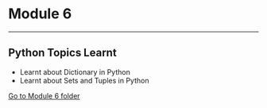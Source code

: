 # Module 6
---
## Python Topics Learnt
<!-- UL -->
* Learnt about Dictionary in Python
* Learnt about Sets and Tuples in Python

[Go to Module 6 folder](https://github.com/ankurk10/SIG-Python-Work/tree/main/Module6 "Go to Module 6")
